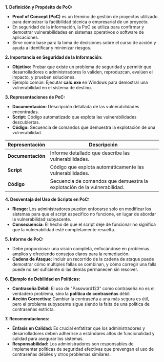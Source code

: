 

**1. Definición y Propósito de PoC:**

- **Proof of Concept (PoC)** es un término de gestión de proyectos utilizado para demostrar la factibilidad técnica o empresarial de un proyecto.
- En seguridad de la información, la PoC se utiliza para confirmar y demostrar vulnerabilidades en sistemas operativos o software de aplicaciones.
- Sirve como base para la toma de decisiones sobre el curso de acción y ayuda a identificar y minimizar riesgos.

**2. Importancia en Seguridad de la Información:**

- **Objetivo:** Probar que existe un problema de seguridad y permitir que desarrolladores o administradores lo validen, reproduzcan, evalúen el impacto, y prueben soluciones.
- Ejemplo común: Ejecutar **calc.exe** en Windows para demostrar una vulnerabilidad en el sistema de destino.

**3. Representaciones de PoC:**

- **Documentación:** Descripción detallada de las vulnerabilidades encontradas.
- **Script:** Código automatizado que explota las vulnerabilidades descubiertas.
- **Código:** Secuencia de comandos que demuestra la explotación de una vulnerabilidad.

|**Representación**|**Descripción**|
|---|---|
|**Documentación**|Informe detallado que describe las vulnerabilidades.|
|**Script**|Código que explota automáticamente las vulnerabilidades.|
|**Código**|Secuencia de comandos que demuestra la explotación de la vulnerabilidad.|

**4. Desventaja del Uso de Scripts en PoC:**

- **Riesgo:** Los administradores pueden enfocarse solo en modificar los sistemas para que el script específico no funcione, en lugar de abordar la vulnerabilidad subyacente.
- **Consecuencia:** El hecho de que el script deje de funcionar no significa que la vulnerabilidad esté completamente resuelta.

**5. Informe de PoC:**

- Debe proporcionar una visión completa, enfocándose en problemas amplios y ofreciendo consejos claros para la remediación.
- **Cadena de Ataque:** Incluir un recorrido de la cadena de ataque puede demostrar cómo múltiples fallas se combinan, y cómo corregir una falla puede no ser suficiente si las demás permanecen sin resolver.

**6. Ejemplo de Debilidad en Políticas:**

- **Contraseña Débil:** El uso de "Password123" como contraseña no es el verdadero problema, sino la **política de contraseñas** débil.
- **Acción Correctiva:** Cambiar la contraseña a una más segura es útil, pero el problema subyacente sigue siendo la falta de una política de contraseñas estricta.

**7. Recomendaciones:**

- **Énfasis en Calidad:** Es crucial enfatizar que los administradores y desarrolladores deben adherirse a estándares altos de funcionalidad y calidad para asegurar los sistemas.
- **Responsabilidad:** Los administradores son responsables de implementar políticas de seguridad efectivas que prevengan el uso de contraseñas débiles y otros problemas similares.